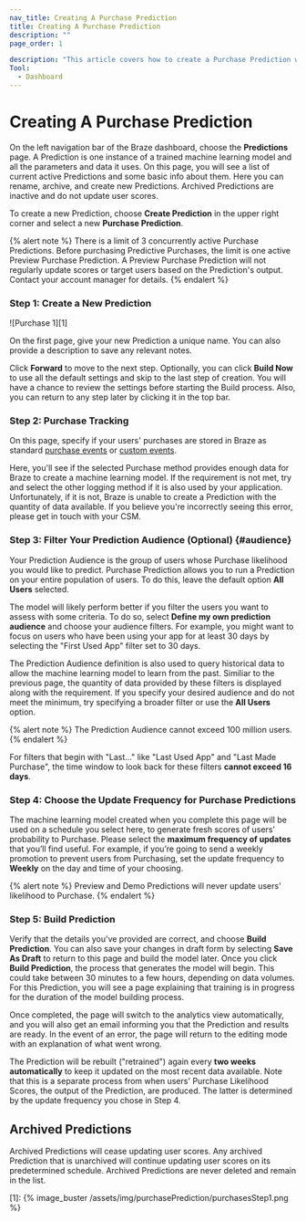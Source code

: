 ```yaml
---
nav_title: Creating A Purchase Prediction
title: Creating A Purchase Prediction
description: ""
page_order: 1

description: "This article covers how to create a Purchase Prediction within the Braze dashboard."
Tool:
  - Dashboard
---
```


# Creating A Purchase Prediction

On the left navigation bar of the Braze dashboard, choose the __Predictions__ page. A Prediction is one instance of a trained machine learning model and all the parameters and data it uses. On this page, you will see a list of current active Predictions and some basic info about them. Here you can rename, archive, and create new Predictions. Archived Predictions are inactive and do not update user scores. 

To create a new Prediction, choose __Create Prediction__ in the upper right corner and select a new __Purchase Prediction__.

{% alert note %}
There is a limit of 3 concurrently active Purchase Predictions. Before purchasing Predictive Purchases, the limit is one active Preview Purchase Prediction. A Preview Purchase Prediction will not regularly update scores or target users based on the Prediction's output. Contact your account manager for details.
{% endalert %}

### Step 1: Create a New Prediction

![Purchase 1][1]

On the first page, give your new Prediction a unique name. You can also provide a description to save any relevant notes.

Click __Forward__ to move to the next step. Optionally, you can click __Build Now__ to use all the default settings and skip to the last step of creation. You will have a chance to review the settings before starting the Build process. Also, you can return to any step later by clicking it in the top bar. 

### Step 2: Purchase Tracking

On this page, specify if your users' purchases are stored in Braze as standard [purchase events](https://www.braze.com/docs/user_guide/data_and_analytics/custom_data/purchase_events/) or [custom events](https://www.braze.com/docs/user_guide/data_and_analytics/custom_data/custom_events/).

Here, you'll see if the selected Purchase method provides enough data for Braze to create a machine learning model. If the requirement is not met, try and select the other logging method if it is also used by your application. Unfortunately, if it is not, Braze is unable to create a Prediction with the quantity of data available. If you believe you're incorrectly seeing this error, please get in touch with your CSM.

### Step 3: Filter Your Prediction Audience (Optional) {#audience}

Your Prediction Audience is the group of users whose Purchase likelihood you would like to predict. Purchase Prediction allows you to run a Prediction on your entire population of users. To do this, leave the default option __All Users__ selected.

The model will likely perform better if you filter the users you want to assess with some criteria. To do so, select __Define my own prediction audience__ and choose your audience filters. For example, you might want to focus on users who have been using your app for at least 30 days by selecting the "First Used App" filter set to 30 days. 

The Prediction Audience definition is also used to query historical data to allow the machine learning model to learn from the past. Similiar to the previous page, the quantity of data provided by these filters is displayed along with the requirement. If you specify your desired audience and do not meet the minimum, try specifying a broader filter or use the __All Users__ option.

{% alert note %}
The Prediction Audience cannot exceed 100 million users.
{% endalert %}

For filters that begin with "Last..." like "Last Used App" and "Last Made Purchase", the time window to look back for these filters __cannot exceed 16 days__.

### Step 4: Choose the Update Frequency for Purchase Predictions

The machine learning model created when you complete this page will be used on a schedule you select here, to generate fresh scores of users’ probability to Purchase. Please select the __maximum frequency of updates__ that you’ll find useful. For example, if you’re going to send a weekly promotion to prevent users from Purchasing, set the update frequency to __Weekly__ on the day and time of your choosing. 

{% alert note %}
Preview and Demo Predictions will never update users' likelihood to Purchase. 
{% endalert %}

### Step 5: Build Prediction
Verify that the details you've provided are correct, and choose __Build Prediction__. You can also save your changes in draft form by selecting __Save As Draft__ to return to this page and build the model later. Once you click __Build Prediction__, the process that generates the model will begin. This could take between 30 minutes to a few hours, depending on data volumes. For this Prediction, you will see a page explaining that training is in progress for the duration of the model building process.

Once completed, the page will switch to the analytics view automatically, and you will also get an email informing you that the Prediction and results are ready. In the event of an error, the page will return to the editing mode with an explanation of what went wrong.

The Prediction will be rebuilt ("retrained") again every __two weeks automatically__ to keep it updated on the most recent data available. Note that this is a separate process from when users' Purchase Likelihood Scores, the output of the Prediction, are produced. The latter is determined by the update frequency you chose in Step 4.

## Archived Predictions

Archived Predictions will cease updating user scores. Any archived Prediction that is unarchived will continue updating user scores on its predetermined schedule. Archived Predictions are never deleted and remain in the list.

[1]: {% image_buster /assets/img/purchasePrediction/purchasesStep1.png %}

